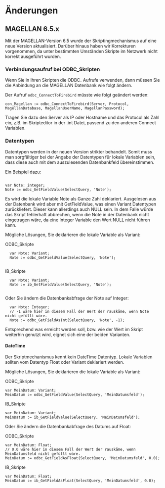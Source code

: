 # Änderungen


## MAGELLAN 6.5.x

Mit der MAGELLAN-Version 6.5 wurde der Skriptingmechanismus auf eine neue Version aktualisiert.
Darüber hinaus haben wir Korrekturen vorgenommen, da unter bestimmten Umständen Skripte im Netzwerk nicht
korrekt ausgeführt wurden.

### Verbindungsaufruf bei ODBC_Skripten

Wenn Sie in Ihren Skripten die ODBC_ Aufrufe verwenden, dann müssen Sie die Anbindung an die MAGELLAN Datenbank wie folgt ändern.

Der Aufruf `odbc_ConnectToFirebird` müsste wie folgt geändert werden:

```dws
con_Magellan := odbc_ConnectToFirebird(Server, Protocol, MagellanDatabase, MagellanUserName, MagellanPassword);

```

Tragen Sie dazu den Server als IP oder Hostname und das Protocol als Zahl ein, z.B. im Skripteditor in der .int Datei, passend zu den anderen Connect Variablen.

### Datentypen

Datentypen werden in der neuen Version strikter behandelt. Somit muss man sorgfältiger bei der Angabe der Datentypen für lokale Variablen sein, dass diese auch mit dem auszulesenden Datenbankfeld übereinstimmen.

Ein Beispiel dazu:

```dws

var Note: integer;
Note := odbc_GetFieldValue(SelectQuery, 'Note');
```

Es wird die lokale Variable Note als Ganze Zahl deklariert.
Ausgelesen aus der Datenbank wird aber mit GetFieldValue, was einen Variant Datentypen zurückliefert. Dieser kann allerdings auch NULL sein.
In dem Falle würde das Skript fehlerhaft abbrechen, wenn die Note in der Datenbank nicht eingetragen wäre, da eine Integer Variable den Wert NULL nicht führen kann.

Mögliche Lösungen, Sie deklarieren die lokale Variable als Variant:

ODBC_Skripte

```dws
  var Note: Variant;
  Note := odbc_GetFieldValue(SelectQuery, 'Note');
  
```

IB_Skripte

```dws
  var Note: Variant;
  Note := ib_GetFieldValue(SelectQuery, 'Note');
  
```

Oder Sie ändern die Datenbankabfrage der Note auf Integer:

```dws
  var Note: Integer;
  // -1 wäre hier in diesem Fall der Wert der rauskäme, wenn Note nicht gefüllt wäre.
  Note := odbc_GetFieldAsInt(SelectQuery, 'Note', -1);  
```

Entsprechend was erreicht werden soll, bzw. wie der Wert im Skript weiterhin genutzt wird, eignet sich eine der beiden Varianten.

#### DateTime

Der Skriptmechanismus kennt kein DateTime Datentyp. Lokale Variablen sollten vom Datentyp Float oder Variant deklariert werden.

Mögliche Lösungen, Sie deklarieren die lokale Variable als Variant:

ODBC_Skripte

```dws
var MeinDatum: Variant;
MeinDatum := odbc_GetFieldValue(SelectQuery, 'MeinDatumsfeld');
```

IB_Skripte

```dws
var MeinDatum: Variant;
MeinDatum := ib_GetFieldValue(SelectQuery, 'MeinDatumsfeld');
```

Oder Sie ändern die Datenbankabfrage des Datums auf Float:

ODBC_Skripte

```dws
var MeinDatum: Float;
// 0.0 wäre hier in diesem Fall der Wert der rauskäme, wenn MeinDatumsfeld nicht gefüllt wäre.
MeinDatum := odbc_GetFieldAsFloat(SelectQuery, 'MeinDatumsfeld', 0.0);
```

IB_Skripte

```dws
var MeinDatum: Float;
MeinDatum := ib_GetFieldAsFloat(SelectQuery, 'MeinDatumsfeld', 0.0);
```